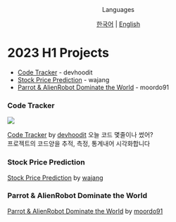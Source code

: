 <div align="center">
Languages
<br>

[한국어](./KO_README.md) | [English](./README.md)
</div>

# 2023 H1 Projects

- [Code Tracker](#code-tracker) - devhoodit
- [Stock Price Prediction]() - wajang
- [Parrot & AlienRobot Dominate the World]() - moordo91

### Code Tracker
<img src="https://img.shields.io/badge/Rust-000000?style=flat-square&logo=Rust&logoColor=ffffff"/>

[Code Tracker](https://github.com/devhoodit/codetracker) by [devhoodit](https://github.com/devhoodit)
오늘 코드 몇줄이나 썼어?  
프로젝트의 코드양을 추적, 측정, 통계내어 시각화합니다    

### Stock Price Prediction
[Stock Price Prediction](https://github.com/stnuc/Stock-Price-Prediction) by [wajang](https://github.com/wajang)

### Parrot & AlienRobot Dominate the World
[Parrot & AlienRobot Dominate the World](https://github.com/moordo91/Parrot-N-AlienRobot-Dominate-the-World) by [moordo91](https://github.com/moordo91)
